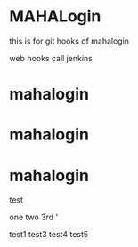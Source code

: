 # MAHALogin
this is for git hooks  of mahalogin

web hooks call jenkins








# mahalogin
# mahalogin
# mahalogin
test

one
two
3rd
'


test1
test3
test4
test5
